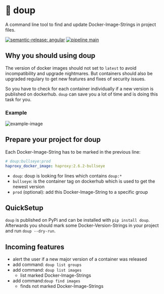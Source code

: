 # 🚀 doup

A command line tool to find and update Docker-Image-Strings in project files.

[![semantic-release: angular](https://img.shields.io/badge/semantic--release-angular-e10079?logo=semantic-release)](https://github.com/semantic-release/semantic-release)
[![pipeline main](https://gitlab.com/doup1/doup/badges/main/pipeline.svg)](https://gitlab.com/doup1/doup/blob/feature/update_readme/README.md)

## Why you should using doup

The version of docker images should not set to `latest` to avoid incompatibility and upgrade nightmares.
But containers should also be upgraded regulary to get new features and fixes of security issues.

So you have to check for each container individually if a new version is published on dockerhub.
`doup` can save you a lot of time and is doing this task for you.

### Example

![example-image](./docs/images/example1.jpg)

## Prepare your project for doup

Each Docker-Image-String has to be marked in the previous line:

```yml
# doup:bullseye:prod
haproxy_docker_image: haproxy:2.6.2-bullseye
```

- `doup`: doup is looking for lines which contains `doup:*`
- `bullseye`: is the container tag on dockerhub which is used to get the newest version
- `prod` (optional): add this Docker-Image-String to a specific group

## QuickSetup

`doup` is published on PyPi and can be installed with `pip install doup`.
Afterwards you should mark some Docker-Version-Strings in your project and run `doup --dry-run`.

## Incoming features

- alert the user if a new major version of a container was released
- add command: `doup list groups`
- add command: `doup list images`
    - list marked Docker-Image-Strings
- add command:`doup find images`
    - finds not marked Docker-Image-Strings
